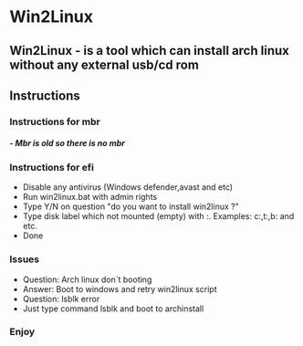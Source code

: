 # Win2Linux

## Win2Linux - is a tool which can install arch linux without any external usb/cd rom

## Instructions

### Instructions for mbr
##### - Mbr is old so there is no mbr

### Instructions for efi
- Disable any antivirus (Windows defender,avast and etc)
- Run win2linux.bat with admin rights
- Type Y/N on question "do you want to install win2linux ?"
- Type disk label which not mounted (empty) with :. Examples: c:,t:,b: and etc.
- Done

### Issues
- Question: Arch linux don`t booting
- Answer: Boot to windows and retry win2linux script
- Question: lsblk error
- Just type command lsblk and boot to archinstall

### Enjoy
